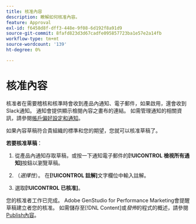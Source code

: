 ```yaml
---
title: 核准內容
description: 瞭解如何核准內容。
feature: Approval
exl-id: f6458d8f-dff3-448e-9f08-6d192f8a91d9
source-git-commit: 8fafd823d3d67cadfe095857723ba1e57e2a14fb
workflow-type: tm+mt
source-wordcount: '139'
ht-degree: 0%

---
```


# 核准內容

核准者在需要稽核和核準時會收到產品內通知、電子郵件，如果啟用，還會收到Slack通知。 通知會提供顯示檢閱內容之畫布的連結。 如需管理通知的相關資訊，請參閱[帳戶偏好設定和通知](https://experienceleague.adobe.com/en/docs/core-services/interface/features/account-preferences)。

如果內容草稿符合貴組織的標準和您的期望，您就可以核准草稿了。

**若要核准草稿**：

1. 從產品內通知存取草稿，或按一下通知電子郵件的&#x200B;**[!UICONTROL 檢視所有通知]**&#x200B;按鈕以瀏覽草稿。

1. （_選擇性_）。 在&#x200B;**[!UICONTROL 註解]**&#x200B;文字欄位中輸入註解。

1. 選取&#x200B;**[!UICONTROL 已核准]**。

您的核准者工作已完成。 Adobe GenStudio for Performance Marketing會提醒草稿建立者您的核准。 如需儲存至[!DNL Content]或&#x200B;_發佈_&#x200B;的程式的概述，請參閱[Publish內容](./publish-content.md)。
